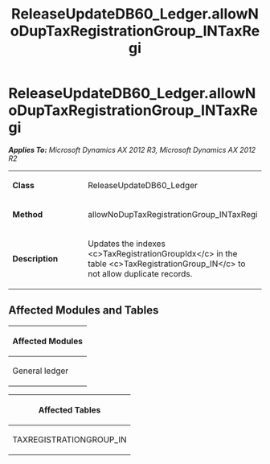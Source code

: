 ﻿---
title: ReleaseUpdateDB60_Ledger.allowNoDupTaxRegistrationGroup_INTaxRegi
TOCTitle: ReleaseUpdateDB60_Ledger.allowNoDupTaxRegistrationGroup_INTaxRegi
ms:assetid: e733a85d-39e2-d58a-8ae7-8499f8eae333
ms:mtpsurl: https://msdn.microsoft.com/en-us/library/JJ719821(v=AX.60)
ms:contentKeyID: 49711893
ms.date: 05/18/2015
mtps_version: v=AX.60
---

# ReleaseUpdateDB60\_Ledger.allowNoDupTaxRegistrationGroup\_INTaxRegi 


_**Applies To:** Microsoft Dynamics AX 2012 R3, Microsoft Dynamics AX 2012 R2_

<table>
<colgroup>
<col style="width: 50%" />
<col style="width: 50%" />
</colgroup>
<tbody>
<tr class="odd">
<td><p><strong>Class</strong></p></td>
<td><p>ReleaseUpdateDB60_Ledger</p></td>
</tr>
<tr class="even">
<td><p><strong>Method</strong></p></td>
<td><p>allowNoDupTaxRegistrationGroup_INTaxRegi</p></td>
</tr>
<tr class="odd">
<td><p><strong>Description</strong></p></td>
<td><p>Updates the indexes &lt;c&gt;TaxRegistrationGroupIdx&lt;/c&gt; in the table &lt;c&gt;TaxRegistrationGroup_IN&lt;/c&gt; to not allow duplicate records.</p></td>
</tr>
</tbody>
</table>


## Affected Modules and Tables

<table>
<colgroup>
<col style="width: 100%" />
</colgroup>
<thead>
<tr class="header">
<th><p>Affected Modules</p></th>
</tr>
</thead>
<tbody>
<tr class="odd">
<td><p>General ledger</p></td>
</tr>
</tbody>
</table>


<table>
<colgroup>
<col style="width: 100%" />
</colgroup>
<thead>
<tr class="header">
<th><p>Affected Tables</p></th>
</tr>
</thead>
<tbody>
<tr class="odd">
<td><p>TAXREGISTRATIONGROUP_IN</p></td>
</tr>
</tbody>
</table>

  


